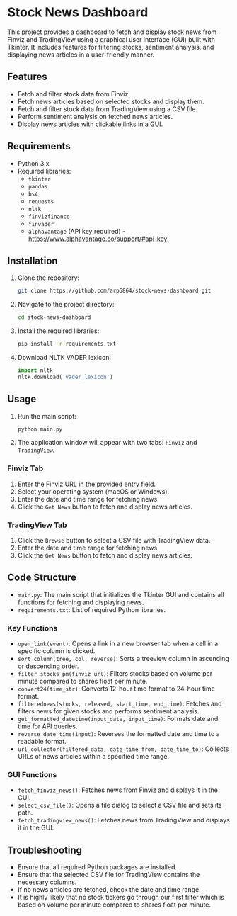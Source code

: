 # Stock News Dashboard

This project provides a dashboard to fetch and display stock news from Finviz and TradingView using a graphical user interface (GUI) built with Tkinter. It includes features for filtering stocks, sentiment analysis, and displaying news articles in a user-friendly manner.

## Features

- Fetch and filter stock data from Finviz.
- Fetch news articles based on selected stocks and display them.
- Fetch and filter stock data from TradingView using a CSV file.
- Perform sentiment analysis on fetched news articles.
- Display news articles with clickable links in a GUI.

## Requirements

- Python 3.x
- Required libraries: 
  - `tkinter`
  - `pandas`
  - `bs4`
  - `requests`
  - `nltk`
  - `finvizfinance`
  - `finvader`
  - `alphavantage` (API key required) - https://www.alphavantage.co/support/#api-key 

## Installation

1. Clone the repository:
    ```sh
    git clone https://github.com/arp5864/stock-news-dashboard.git
    ```
2. Navigate to the project directory:
    ```sh
    cd stock-news-dashboard
    ```
3. Install the required libraries:
    ```sh
    pip install -r requirements.txt
    ```
4. Download NLTK VADER lexicon:
    ```python
    import nltk
    nltk.download('vader_lexicon')
    ```

## Usage

1. Run the main script:
    ```sh
    python main.py
    ```
2. The application window will appear with two tabs: `Finviz` and `TradingView`.

### Finviz Tab

1. Enter the Finviz URL in the provided entry field.
2. Select your operating system (macOS or Windows).
3. Enter the date and time range for fetching news.
4. Click the `Get News` button to fetch and display news articles.

### TradingView Tab

1. Click the `Browse` button to select a CSV file with TradingView data.
2. Enter the date and time range for fetching news.
3. Click the `Get News` button to fetch and display news articles.

## Code Structure

- `main.py`: The main script that initializes the Tkinter GUI and contains all functions for fetching and displaying news.
- `requirements.txt`: List of required Python libraries.

### Key Functions

- `open_link(event)`: Opens a link in a new browser tab when a cell in a specific column is clicked.
- `sort_column(tree, col, reverse)`: Sorts a treeview column in ascending or descending order.
- `filter_stocks_pm(finviz_url)`: Filters stocks based on volume per minute compared to shares float per minute.
- `convert24(time_str)`: Converts 12-hour time format to 24-hour time format.
- `filterednews(stocks, released, start_time, end_time)`: Fetches and filters news for given stocks and performs sentiment analysis.
- `get_formatted_datetime(input_date, input_time)`: Formats date and time for API queries.
- `reverse_date_time(input)`: Reverses the formatted date and time to a readable format.
- `url_collector(filtered_data, date_time_from, date_time_to)`: Collects URLs of news articles within a specified time range.

### GUI Functions

- `fetch_finviz_news()`: Fetches news from Finviz and displays it in the GUI.
- `select_csv_file()`: Opens a file dialog to select a CSV file and sets its path.
- `fetch_tradingview_news()`: Fetches news from TradingView and displays it in the GUI.

## Troubleshooting

- Ensure that all required Python packages are installed.
- Ensure that the selected CSV file for TradingView contains the necessary columns.
- If no news articles are fetched, check the date and time range.
- It is highly likely that no stock tickers go through our first filter which is based on volume per minute compared to shares float per minute.
